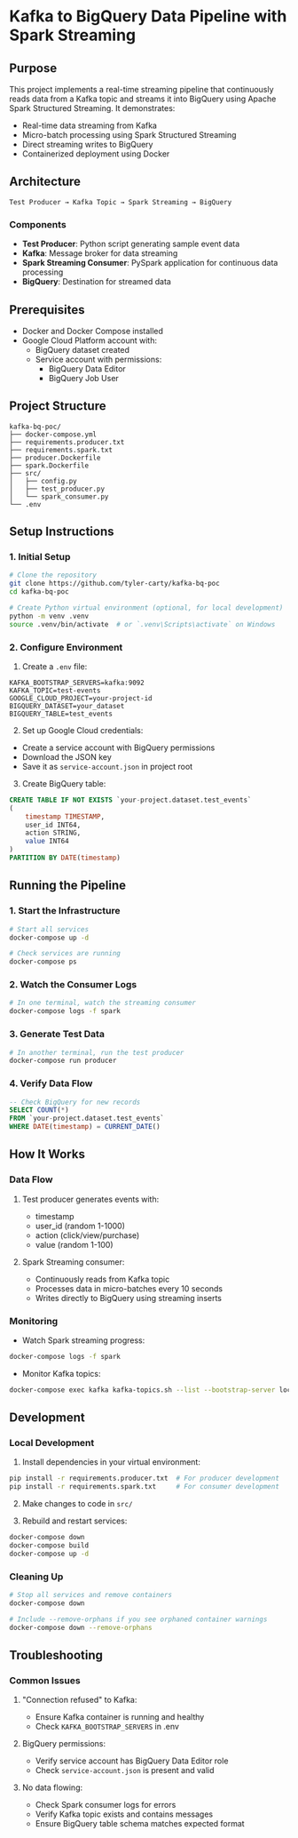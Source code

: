 # Kafka to BigQuery Data Pipeline with Spark Streaming

## Purpose
This project implements a real-time streaming pipeline that continuously reads data from a Kafka topic and streams it into BigQuery using Apache Spark Structured Streaming. It demonstrates:
- Real-time data streaming from Kafka
- Micro-batch processing using Spark Structured Streaming
- Direct streaming writes to BigQuery
- Containerized deployment using Docker

## Architecture
```
Test Producer → Kafka Topic → Spark Streaming → BigQuery
```

### Components
- **Test Producer**: Python script generating sample event data
- **Kafka**: Message broker for data streaming
- **Spark Streaming Consumer**: PySpark application for continuous data processing
- **BigQuery**: Destination for streamed data

## Prerequisites
- Docker and Docker Compose installed
- Google Cloud Platform account with:
    - BigQuery dataset created
    - Service account with permissions:
        - BigQuery Data Editor
        - BigQuery Job User

## Project Structure
```
kafka-bq-poc/
├── docker-compose.yml
├── requirements.producer.txt
├── requirements.spark.txt
├── producer.Dockerfile
├── spark.Dockerfile
├── src/
│   ├── config.py
│   ├── test_producer.py
│   └── spark_consumer.py
└── .env
```

## Setup Instructions

### 1. Initial Setup
```bash
# Clone the repository
git clone https://github.com/tyler-carty/kafka-bq-poc
cd kafka-bq-poc

# Create Python virtual environment (optional, for local development)
python -m venv .venv
source .venv/bin/activate  # or `.venv\Scripts\activate` on Windows
```

### 2. Configure Environment
1. Create a `.env` file:
```
KAFKA_BOOTSTRAP_SERVERS=kafka:9092
KAFKA_TOPIC=test-events
GOOGLE_CLOUD_PROJECT=your-project-id
BIGQUERY_DATASET=your_dataset
BIGQUERY_TABLE=test_events
```

2. Set up Google Cloud credentials:
- Create a service account with BigQuery permissions
- Download the JSON key
- Save it as `service-account.json` in project root

3. Create BigQuery table:
```sql
CREATE TABLE IF NOT EXISTS `your-project.dataset.test_events`
(
    timestamp TIMESTAMP,
    user_id INT64,
    action STRING,
    value INT64
)
PARTITION BY DATE(timestamp)
```

## Running the Pipeline

### 1. Start the Infrastructure
```bash
# Start all services
docker-compose up -d

# Check services are running
docker-compose ps
```

### 2. Watch the Consumer Logs
```bash
# In one terminal, watch the streaming consumer
docker-compose logs -f spark
```

### 3. Generate Test Data
```bash
# In another terminal, run the test producer
docker-compose run producer
```

### 4. Verify Data Flow
```sql
-- Check BigQuery for new records
SELECT COUNT(*) 
FROM `your-project.dataset.test_events`
WHERE DATE(timestamp) = CURRENT_DATE()
```

## How It Works

### Data Flow
1. Test producer generates events with:
    - timestamp
    - user_id (random 1-1000)
    - action (click/view/purchase)
    - value (random 1-100)

2. Spark Streaming consumer:
    - Continuously reads from Kafka topic
    - Processes data in micro-batches every 10 seconds
    - Writes directly to BigQuery using streaming inserts

### Monitoring
- Watch Spark streaming progress:
```bash
docker-compose logs -f spark
```
- Monitor Kafka topics:
```bash
docker-compose exec kafka kafka-topics.sh --list --bootstrap-server localhost:9092
```

## Development

### Local Development
1. Install dependencies in your virtual environment:
```bash
pip install -r requirements.producer.txt  # For producer development
pip install -r requirements.spark.txt     # For consumer development
```

2. Make changes to code in `src/`

3. Rebuild and restart services:
```bash
docker-compose down
docker-compose build
docker-compose up -d
```

### Cleaning Up
```bash
# Stop all services and remove containers
docker-compose down

# Include --remove-orphans if you see orphaned container warnings
docker-compose down --remove-orphans
```

## Troubleshooting

### Common Issues
1. "Connection refused" to Kafka:
    - Ensure Kafka container is running and healthy
    - Check `KAFKA_BOOTSTRAP_SERVERS` in .env

2. BigQuery permissions:
    - Verify service account has BigQuery Data Editor role
    - Check `service-account.json` is present and valid

3. No data flowing:
    - Check Spark consumer logs for errors
    - Verify Kafka topic exists and contains messages
    - Ensure BigQuery table schema matches expected format
